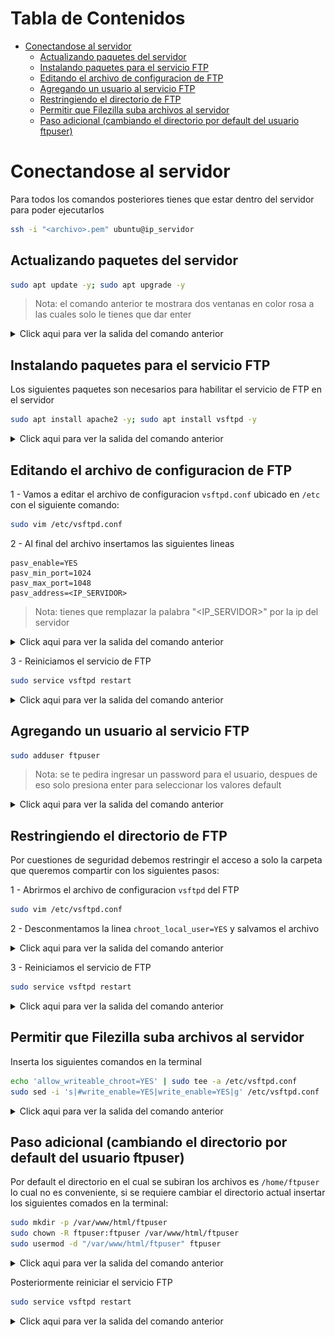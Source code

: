 # Tabla de Contenidos

- [Conectandose al servidor](#conectandose-al-servidor)
    - [Actualizando paquetes del servidor](#actualizando-paquetes-del-servidor)
    - [Instalando paquetes para el servicio FTP](#instalando-paquetes-para-el-servicio-ftp)
    - [Editando el archivo de configuracion de FTP](#editando-el-archivo-de-configuracion-de-ftp)
    - [Agregando un usuario al servicio FTP](#agregando-un-usuario-al-servicio-ftp)
    - [Restringiendo el directorio de FTP](#restringiendo-el-directorio-de-ftp)
    - [Permitir que Filezilla suba archivos al servidor](#permitir-que-filezilla-suba-archivos-al-servidor)
    - [Paso adicional (cambiando el directorio por default del usuario ftpuser)](#paso-adicional-cambiando-el-directorio-por-default-del-usuario-ftpuser)

# Conectandose al servidor

Para todos los comandos posteriores tienes que estar dentro del servidor para poder ejecutarlos

````bash
ssh -i "<archivo>.pem" ubuntu@ip_servidor
````

## Actualizando paquetes del servidor

````bash
sudo apt update -y; sudo apt upgrade -y
````

> Nota: el comando anterior te mostrara dos ventanas en color rosa a las cuales solo le tienes que dar
> enter 

<details>
  <summary>Click aqui para ver la salida del comando anterior</summary>
  
  > Esta es la primera ventana que se mostrara
  
  ![update_conf_1](aassets/img/update_conf_1.png)
  
  
  > Esta es la segunda ventana que se mostrara
  
  ![update_conf_2](aassets/img/update_conf_2.png)

</details>

## Instalando paquetes para el servicio FTP

Los siguientes paquetes son necesarios para habilitar el servicio de FTP en el servidor

````bash
sudo apt install apache2 -y; sudo apt install vsftpd -y
````

<details>
  <summary>Click aqui para ver la salida del comando anterior</summary>
  
  ![install_ftp_packages](aassets/img/install_ftp_packages.png)
  
</details>

## Editando el archivo de configuracion de FTP

1 - Vamos a editar el archivo de configuracion `vsftpd.conf` ubicado en `/etc` con el siguiente comando:

````bash
sudo vim /etc/vsftpd.conf
````

2 - Al final del archivo insertamos las siguientes lineas

````text
pasv_enable=YES
pasv_min_port=1024
pasv_max_port=1048
pasv_address=<IP_SERVIDOR>
````

> Nota: tienes que remplazar la palabra "<IP_SERVIDOR>" por la ip del servidor


<details>
  <summary>Click aqui para ver la salida del comando anterior</summary>
  
  ![end_lines](aassets/img/end_lines.png)
  
</details>

3 - Reiniciamos el servicio de FTP

````bash
sudo service vsftpd restart
````

<details>
  <summary>Click aqui para ver la salida del comando anterior</summary>
  
  ![restart_ftp_service](aassets/img/restart_ftp_service.png)
  
</details>

## Agregando un usuario al servicio FTP

````bash
sudo adduser ftpuser
````

> Nota: se te pedira ingresar un password para el usuario, despues de eso solo presiona enter para seleccionar los valores
> default 


<details>
  <summary>Click aqui para ver la salida del comando anterior</summary>
  
  ![add_user](aassets/img/add_user.png)
  
</details>

## Restringiendo el directorio de FTP

Por cuestiones de seguridad debemos restringir el acceso a solo la carpeta que queremos compartir con los siguientes pasos:

1 - Abrirmos el archivo de configuracion `vsftpd` del FTP

````bash
sudo vim /etc/vsftpd.conf
````

2 - Desconmentamos la linea `chroot_local_user=YES` y salvamos el archivo

<details>
  <summary>Click aqui para ver la salida del comando anterior</summary>
  
  ![chroot_local_user](aassets/img/chroot_local_user.png)
  
</details>


3 - Reiniciamos el servicio de FTP

````bash
sudo service vsftpd restart
````

<details>
  <summary>Click aqui para ver la salida del comando anterior</summary>
  
  ![restart_ftp_service](aassets/img/restart_ftp_service.png)
  
</details>

## Permitir que Filezilla suba archivos al servidor

Inserta los siguientes comandos en la terminal

````bash
echo 'allow_writeable_chroot=YES' | sudo tee -a /etc/vsftpd.conf
sudo sed -i 's|#write_enable=YES|write_enable=YES|g' /etc/vsftpd.conf
````

<details>
  <summary>Click aqui para ver la salida del comando anterior</summary>
  
  ![allow_filezilla](aassets/img/allow_filezilla.png)
  
</details>

## Paso adicional (cambiando el directorio por default del usuario ftpuser)

Por default el directorio en el cual se subiran los archivos es `/home/ftpuser` lo cual no es conveniente,
si se requiere cambiar el directorio actual insertar los siguientes comados en la terminal:

````bash
sudo mkdir -p /var/www/html/ftpuser
sudo chown -R ftpuser:ftpuser /var/www/html/ftpuser
sudo usermod -d "/var/www/html/ftpuser" ftpuser
````

<details>
  <summary>Click aqui para ver la salida del comando anterior</summary>
  
  ![change_dir_ftp_user](aassets/img/change_dir_ftp_user.png)
  
</details>


Posteriormente reiniciar el servicio FTP

````bash
sudo service vsftpd restart
````

<details>
  <summary>Click aqui para ver la salida del comando anterior</summary>
  
  ![restart_ftp_service](aassets/img/restart_ftp_service.png)
  
</details>
